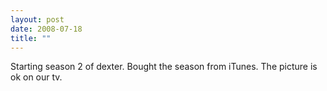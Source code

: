 ```yaml
---
layout: post
date: 2008-07-18
title: ""
---
```

Starting season 2 of dexter. Bought the season from iTunes. The picture is ok on our tv.